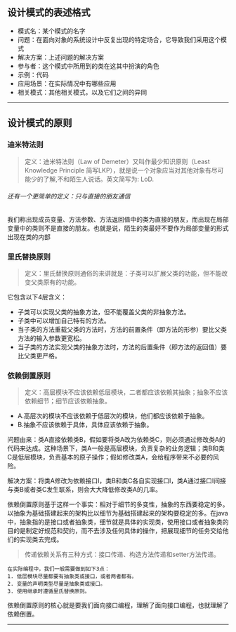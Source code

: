 ## 设计模式的表述格式

- 模式名：某个模式的名字
- 问题：在面向对象的系统设计中反复出现的特定场合，它导致我们采用这个模式
- 解决方案：上述问题的解决方案
- 参与者：这个模式中所用到的类在这其中扮演的角色
- 示例：代码
- 应用场景：在实际情况中有哪些应用
- 相关模式：其他相关模式，以及它们之间的异同

- - -

## 设计模式的原则

### 迪米特法则 ###

>定义：迪米特法则（Law of Demeter）又叫作最少知识原则（Least Knowledge Principle 简写LKP），就是说一个对象应当对其他对象有尽可能少的了解,不和陌生人说话。英文简写为: LoD.

###### 还有一个更简单的定义：只与直接的朋友通信 ######

我们称出现成员变量、方法参数、方法返回值中的类为直接的朋友，而出现在局部变量中的类则不是直接的朋友。也就是说，陌生的类最好不要作为局部变量的形式出现在类的内部

### 里氏替换原则 ###

>定义：里氏替换原则通俗的来讲就是：子类可以扩展父类的功能，但不能改变父类原有的功能。

它包含以下4层含义：

- 子类可以实现父类的抽象方法，但不能覆盖父类的非抽象方法。
- 子类中可以增加自己特有的方法。
- 当子类的方法重载父类的方法时，方法的前置条件（即方法的形参）要比父类方法的输入参数更宽松。
- 当子类的方法实现父类的抽象方法时，方法的后置条件（即方法的返回值）要比父类更严格。

### 依赖倒置原则 ###

>定义：高层模块不应该依赖低层模块，二者都应该依赖其抽象；抽象不应该依赖细节；细节应该依赖抽象。

- A.高层次的模块不应该依赖于低层次的模块，他们都应该依赖于抽象。
- B.抽象不应该依赖于具体，具体应该依赖于抽象。

问题由来：类A直接依赖类B，假如要将类A改为依赖类C，则必须通过修改类A的代码来达成。这种场景下，类A一般是高层模块，负责复杂的业务逻辑；类B和类C是低层模块，负责基本的原子操作；假如修改类A，会给程序带来不必要的风险。

解决方案：将类A修改为依赖接口I，类B和类C各自实现接口I，类A通过接口I间接与类B或者类C发生联系，则会大大降低修改类A的几率。

依赖倒置原则基于这样一个事实：相对于细节的多变性，抽象的东西要稳定的多。以抽象为基础搭建起来的架构比以细节为基础搭建起来的架构要稳定的多。在java中，抽象指的是接口或者抽象类，细节就是具体的实现类，使用接口或者抽象类的目的是制定好规范和契约，而不去涉及任何具体的操作，把展现细节的任务交给他们的实现类去完成。

>传递依赖关系有三种方式：接口传递、构造方法传递和setter方法传递。

```
在实际编程中，我们一般需要做到如下3点：
1. 低层模块尽量都要有抽象类或接口，或者两者都有。
2. 变量的声明类型尽量是抽象类或接口。
3. 使用继承时遵循里氏替换原则。
```

依赖倒置原则的核心就是要我们面向接口编程，理解了面向接口编程，也就理解了依赖倒置。

- - -

